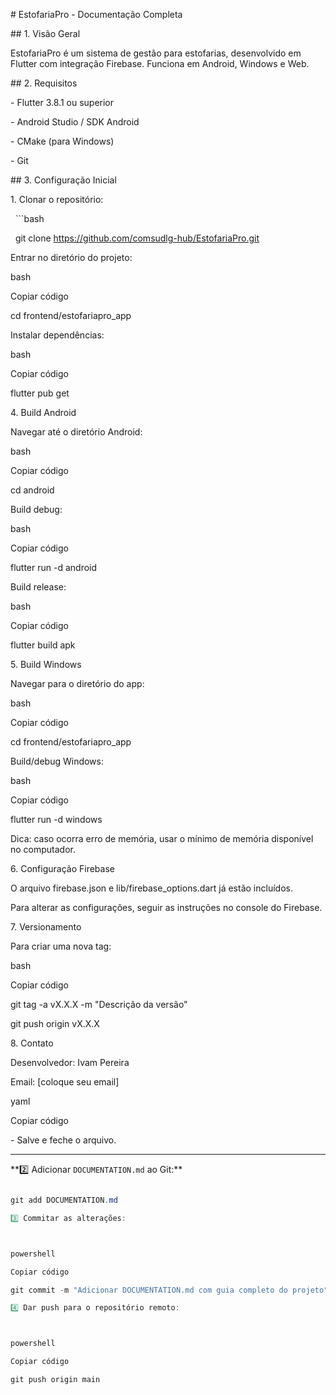 \# EstofariaPro - Documentação Completa



\## 1. Visão Geral

EstofariaPro é um sistema de gestão para estofarias, desenvolvido em Flutter com integração Firebase. Funciona em Android, Windows e Web.



\## 2. Requisitos

\- Flutter 3.8.1 ou superior

\- Android Studio / SDK Android

\- CMake (para Windows)

\- Git



\## 3. Configuração Inicial

1\. Clonar o repositório:

&nbsp;  ```bash

&nbsp;  git clone https://github.com/comsudlg-hub/EstofariaPro.git

Entrar no diretório do projeto:



bash

Copiar código

cd frontend/estofariapro\_app

Instalar dependências:



bash

Copiar código

flutter pub get

4\. Build Android

Navegar até o diretório Android:



bash

Copiar código

cd android

Build debug:



bash

Copiar código

flutter run -d android

Build release:



bash

Copiar código

flutter build apk

5\. Build Windows

Navegar para o diretório do app:



bash

Copiar código

cd frontend/estofariapro\_app

Build/debug Windows:



bash

Copiar código

flutter run -d windows

Dica: caso ocorra erro de memória, usar o mínimo de memória disponível no computador.



6\. Configuração Firebase

O arquivo firebase.json e lib/firebase\_options.dart já estão incluídos.



Para alterar as configurações, seguir as instruções no console do Firebase.



7\. Versionamento

Para criar uma nova tag:



bash

Copiar código

git tag -a vX.X.X -m "Descrição da versão"

git push origin vX.X.X

8\. Contato

Desenvolvedor: Ivam Pereira



Email: \[coloque seu email]



yaml

Copiar código



\- Salve e feche o arquivo.



---



\*\*2️⃣ Adicionar `DOCUMENTATION.md` ao Git:\*\*



```powershell

git add DOCUMENTATION.md

3️⃣ Commitar as alterações:



powershell

Copiar código

git commit -m "Adicionar DOCUMENTATION.md com guia completo do projeto"

4️⃣ Dar push para o repositório remoto:



powershell

Copiar código

git push origin main

